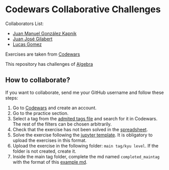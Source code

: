 # Codewars Collaborative Challenges
Collaborators List:
* [Juan Manuel González Kapnik](https://github.com/just-juanma)
* [Juan José Gilabert](https://github.com/Gilabert99)
* [Lucas Gomez](https://github.com/LucasGomezOliva)

Exercises are taken from [Codewars](https://www.codewars.com/)

This repository has challenges of [Algebra](https://github.com/just-juanma/Codewars/blob/main/Algebra/8%20kyu/completed_algebra.md)

## How to collaborate?
If you want to collaborate, send me your GitHub username and follow these steps:
1. Go to [Codewars](https://www.codewars.com/) and create an account.
2. Go to the practice section.
3. Select a tag from the [admited tags file](https://github.com/just-juanma/Codewars-Daily-Challenges/blob/main/admited_tags.txt) and search for it in Codewars. The rest of the filters can be chosen arbitrarily.
4. Check that the exercise has not been solved in the [spreadsheet](https://docs.google.com/spreadsheets/d/1MFUjkThh861netZs9azpijY4uYn1TmAZMTgRXxXaWbA/edit?usp=sharing).
5. Solve the exercise following the [jupyter template](https://github.com/just-juanma/Codewars-Daily-Challenges/blob/main/jupyter_template.ipynb). It is obligatory to upload the exercises in this format.
7. Upload the exercise in the following folder: `main tag/kyu level`. If the folder is not created, create it.
8. Inside the main tag folder, complete the md named `completed_maintag` with the format of this [example md](https://github.com/just-juanma/Codewars-Daily-Challenges/blob/main/Algebra/8%20kyu/completed_algebra.md).
